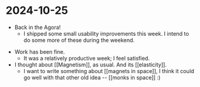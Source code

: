 # 2024-10-25
* Back in the Agora!
  * I shipped some small usability improvements this week. I intend to do some more of these during the weekend.
- Work has been fine.
  - It was a relatively productive week; I feel satisfied.
- I thought about [[Magnetism]], as usual. And its [[elasticity]].
  - I want to write something about [[magnets in space]], I think it could go well with that other old idea -- [[monks in space]] :)
